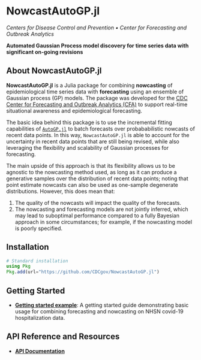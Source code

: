 # NowcastAutoGP.jl

*Centers for Disease Control and Prevention • Center for Forecasting and Outbreak Analytics*

**Automated Gaussian Process model discovery for time series data with significant on-going revisions**


## About NowcastAutoGP.jl

**NowcastAutoGP.jl** is a Julia package for combining **nowcasting** of epidemiological time series data with **forecasting** using an ensemble of Gaussian process (GP) models. 
The package was developed for the [CDC Center for Forecasting and Outbreak Analytics (CFA)](https://www.cdc.gov/forecasting/index.html) to support real-time situational awareness and epidemiological forecasting.

The basic idea behind this package is to use the incremental fitting capabilities of [`AutoGP.jl`](https://github.com/probsys/AutoGP.jl) to batch forecasts over probababilistic nowcasts of recent data points. In this way, `NowcastAutoGP.jl` is able to account for the uncertainty in recent data points that are still being revised, while also leveraging the flexibility and scalability of Gaussian processes for forecasting.

The main upside of this approach is that its flexibility allows us to be agnostic to the nowcasting method used, as long as it can produce a generative samples over the distribution of recent data points; noting that point estimate nowcasts can also be used as one-sample degenerate distributions. However, this does mean that:

1. The quality of the nowcasts will impact the quality of the forecasts.
2. The nowcasting and forecasting models are not jointly inferred, which may lead to suboptimal performance compared to a fully Bayesian approach in some circumstances; for example, if the nowcasting model is poorly specified.

## Installation

```julia
# Standard installation
using Pkg
Pkg.add(url="https://github.com/CDCgov/NowcastAutoGP.jl")
```

## Getting Started

- **[Getting started example](vignettes/tutorial.md)**: A getting started guide demonstrating basic usage for combining forecasting and nowcasting on NHSN covid-19 hospitalization data.

## API Reference and Resources

- **[API Documentation](api.md)**
